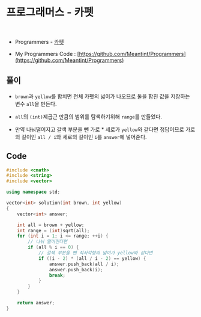 # 프로그래머스 - 카펫

&nbsp;

- Programmers - [카펫](https://programmers.co.kr/learn/courses/30/lessons/42842)

- My Programmers Code : [https://github.com/Meantint/Programmers](https://github.com/Meantint/Programmers)

## 풀이

- `brown`과 `yellow`를 합치면 전체 카펫의 넓이가 나오므로 둘을 합친 값을 저장하는 변수 `all`을 만든다.

- `all`의 `(int)`제곱근 만큼의 범위를 탐색하기위해 `range`를 만들었다.

- 만약 나눠떨어지고 갈색 부분을 뺀 가로 * 세로가 `yellow`와 같다면 정답이므로 가로의 길이인 `all / i`와 세로의 길이인 `i`를 `answer`에 넣어준다.

## Code

```cpp
#include <cmath>
#include <string>
#include <vector>

using namespace std;

vector<int> solution(int brown, int yellow)
{
    vector<int> answer;

    int all = brown + yellow;
    int range = (int)sqrt(all);
    for (int i = 1; i <= range; ++i) {
        // 나눠 떨어진다면
        if (all % i == 0) {
            // 갈색 부분을 뺀 직사각형의 넓이가 yellow와 같다면
            if ((i - 2) * (all / i - 2) == yellow) {
                answer.push_back(all / i);
                answer.push_back(i);
                break;
            }
        }
    }

    return answer;
}
```
